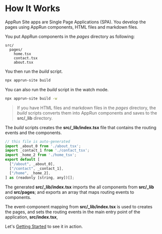 # How It Works

AppRun Site apps are Single Page Applications (SPA). You develop the pages using AppRun components, HTML files and markdown files.

You put AppRun components in the _pages_ directory as following:

```
src/
  pages/
    home.tsx
    contact.tsx
    about.tsx
```

You then run the _build_ script.

```sh
npx apprun-site build
```

You can also run the _build_ script in the watch mode.

```sh
npx apprun-site build -w
```

> If you have HTML files and markdown files in the _pages_ directory, the _build_ scripts converts them into AppRun components and saves to the **src/_lib** directory.


The _build_ scripts creates the **src/_lib/index.tsx** file that contains the routing events and the components.

```javascript
// this file is auto-generated
import _about_0 from './about_tsx';
import _contact_1 from './contact_tsx';
import _home_2 from './home_tsx';
export default [
  ["/about", _about_0],
  ["/contact", _contact_1],
  ["/home", _home_2],
] as (readonly [string, any])[];
```


The generated **src/_lib/index.tsx** imports the all components from **src/_lib** and **src/pages**; and exports an array that maps routing events to components.

The event-component mapping from **src/_lib/index.tsx** is used to creates the pages, and sets the routing events in the main entry point of the application, **src/index.tsx**,

Let's [Getting Started](#getting-started) to see it in action.

